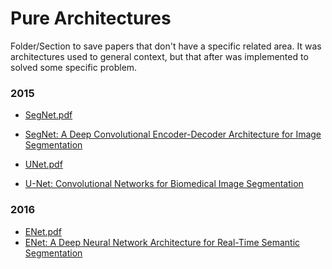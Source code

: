 # Pure Architectures

Folder/Section to save papers that don't have a specific related area. 
It was architectures used to general context, but that after was implemented to solved some specific problem.

### 2015

- [SegNet.pdf](2015-SegNet.pdf)
- [SegNet: A Deep Convolutional Encoder-Decoder Architecture for Image Segmentation](https://arxiv.org/abs/1511.00561)

- [UNet.pdf](2015-UNet.pdf)
- [U-Net: Convolutional Networks for Biomedical Image Segmentation](https://arxiv.org/abs/1505.04597)

### 2016 

- [ENet.pdf](2016-ENet.pdf)
- [ENet: A Deep Neural Network Architecture for Real-Time Semantic Segmentation](https://arxiv.org/abs/1606.02147)